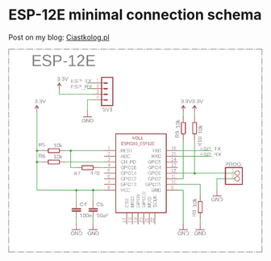 # ESP-12E minimal connection schema
Post on my blog: [Ciastkolog.pl](https://ciastkolog.pl/elektronika/esp8266/esp8266-esp-12e-prawidlowe-podlaczenie-modulu/)

![title](https://github.com/ciastkolog/ESP8266/blob/master/ESP-12E/ESP-12E.png)

